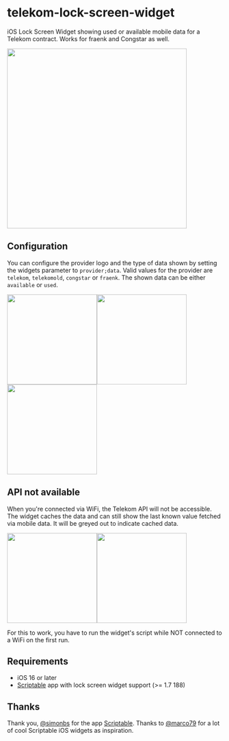 # telekom-lock-screen-widget
iOS Lock Screen Widget showing used or available mobile data for a Telekom contract. Works for fraenk and Congstar as well.

<img src="https://user-images.githubusercontent.com/8177259/190860999-bdbbad02-6356-43a1-833e-72ad313b2138.jpg" width="420"/>

## Configuration

You can configure the provider logo and the type of data shown by setting the widgets parameter to `provider;data`. Valid values for the provider are `telekom`, `telekomold`, `congstar` or `fraenk`. The shown data can be either `available` or `used`.

<img src="https://user-images.githubusercontent.com/8177259/190785111-eb4a5b0c-8043-4a1e-91ef-cc666de048ea.jpg" width="210"/><img src="https://user-images.githubusercontent.com/8177259/190780754-2706e50d-1f7f-4cb0-bf29-cb60c8239f8d.jpg" width="210"/><img src="https://user-images.githubusercontent.com/8177259/190790402-a634daf6-6a7e-4fca-bdf7-d9d966d0f06b.jpg" width="210"/>

## API not available

When you're connected via WiFi, the Telekom API will not be accessible. The widget caches the data and can still show the last known value fetched via mobile data. It will be greyed out to indicate cached data.

<img src="https://user-images.githubusercontent.com/8177259/190792995-db1bd722-799e-4126-82c3-d783c29c9c07.jpg" width="210"/><img src="https://user-images.githubusercontent.com/8177259/190793061-3163beb5-7a19-41ca-859e-7baaa09f8e46.jpg" width="210"/>

For this to work, you have to run the widget's script while NOT connected to a WiFi on the first run.

## Requirements

- iOS 16 or later
- [Scriptable](https://apps.apple.com/us/app/scriptable/id1405459188) app with lock screen widget support (>= 1.7 188)

## Thanks

Thank you, [@simonbs](https://twitter.com/simonbs) for the app [Scriptable](https://scriptable.app). Thanks to [@marco79](https://twitter.com/marco79) for a lot of cool Scriptable iOS widgets as inspiration.

